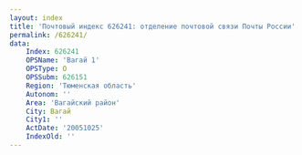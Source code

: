 ```yaml
---
layout: index
title: 'Почтовый индекс 626241: отделение почтовой связи Почты России'
permalink: /626241/
data:
    Index: 626241
    OPSName: 'Вагай 1'
    OPSType: О
    OPSSubm: 626151
    Region: 'Тюменская область'
    Autonom: ''
    Area: 'Вагайский район'
    City: Вагай
    City1: ''
    ActDate: '20051025'
    IndexOld: ''
---
```


